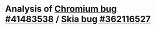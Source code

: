 # Analysis of [Chromium bug #41483538](https://issues.chromium.org/issues/41483538) / [Skia bug #362116527](https://issues.skia.org/issues/362116527)
